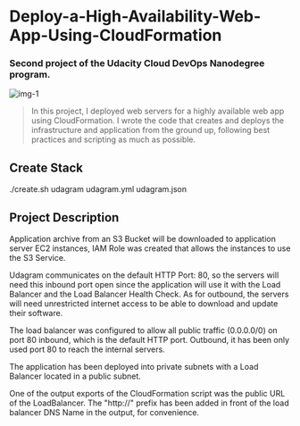 # Deploy-a-High-Availability-Web-App-Using-CloudFormation

### Second project of the Udacity Cloud DevOps Nanodegree program.

![img-1](HAWebApp.jpeg)

> In this project, I deployed web servers for a highly available web app using CloudFormation.
> I wrote the code that creates and deploys the infrastructure and application from the ground up,
> following best practices and scripting as much as possible.

## Create Stack

./create.sh udagram udagram.yml udagram.json

## Project Description

Application archive from an S3 Bucket will be downloaded to application server EC2 instances, IAM Role was created that allows the instances to use the S3 Service.

Udagram communicates on the default HTTP Port: 80, so the servers will need this inbound port open since the application will use it with the Load Balancer and the Load Balancer Health Check. As for outbound, the servers will need unrestricted internet access to be able to download and update their software.

The load balancer was configured to allow all public traffic (0.0.0.0/0) on port 80 inbound, which is the default HTTP port. Outbound, it has been only used port 80 to reach the internal servers.

The application has been deployed into private subnets with a Load Balancer located in a public subnet.

One of the output exports of the CloudFormation script was the public URL of the LoadBalancer. The "http://" prefix has been added in front of the load balancer DNS Name in the output, for convenience.
